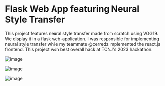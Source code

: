 # Flask Web App featuring Neural Style Transfer


This project features neural style transfer made from scratch using VGG19. We display it in a flask web-application. I was responsible for implementing neural style transfer while my teammate @cerredz implemented the react.js frontend. This project won best overall hack at TCNJ's 2023 hackathon.

![image](https://user-images.githubusercontent.com/108239710/232345928-782092f8-6321-4a22-8034-dcdf045603f2.png)



![image](https://user-images.githubusercontent.com/108239710/232345973-72a9b6f6-dffb-47af-9523-323a0af24982.png)



![image](https://user-images.githubusercontent.com/108239710/232345994-f367074a-817f-47f3-862b-ce09fba3a850.png)








